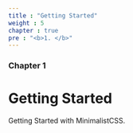 ```yaml
---
title : "Getting Started"
weight : 5
chapter : true
pre : "<b>1. </b>"
---
```

### Chapter 1

# Getting Started

Getting Started with MinimalistCSS.